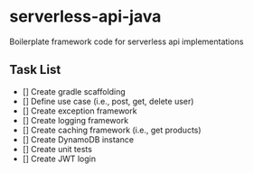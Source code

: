 # serverless-api-java
Boilerplate framework code for serverless api implementations

## Task List
- [] Create gradle scaffolding
- [] Define use case (i.e., post, get, delete user)
- [] Create exception framework
- [] Create logging framework
- [] Create caching framework (i.e., get products)
- [] Create DynamoDB instance
- [] Create unit tests 
- [] Create JWT login
